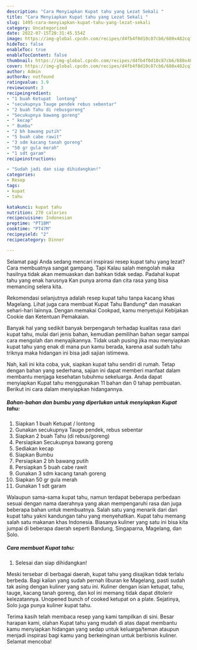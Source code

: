 ```yaml
---
description: "Cara Menyiapkan Kupat tahu yang Lezat Sekali "
title: "Cara Menyiapkan Kupat tahu yang Lezat Sekali "
slug: 1495-cara-menyiapkan-kupat-tahu-yang-lezat-sekali
category: Uncategorized
date: 2022-07-15T20:31:45.554Z
image: https://img-global.cpcdn.com/recipes/d4fb4f0d10c87cb6/680x482cq70/kupat-tahu-foto-resep-utama.jpg
hideToc: false
enableToc: true
enableTocContent: false
thumbnail: https://img-global.cpcdn.com/recipes/d4fb4f0d10c87cb6/680x482cq70/kupat-tahu-foto-resep-utama.jpg
cover: https://img-global.cpcdn.com/recipes/d4fb4f0d10c87cb6/680x482cq70/kupat-tahu-foto-resep-utama.jpg
author: Admin
authorAv: notfound
ratingvalue: 3.9
reviewcount: 3
recipeingredient:
- "1 buah Ketupat  lontong"
- "secukupnya Tauge pendek rebus sebentar"
- "2 buah Tahu di rebusgoreng"
- "Secukupnya bawang goreng"
- " kecap"
- " Bumbu"
- "2 bh bawang putih"
- "5 buah cabe rawit"
- "3 sdm kacang tanah goreng"
- "50 gr gula merah"
- "1 sdt garam"
recipeinstructions:

- "Sudah jadi dan siap dihidangkan!"
categories:
- Resep
tags:
- kupat
- tahu

katakunci: kupat tahu 
nutrition: 270 calories
recipecuisine: Indonesian
preptime: "PT18M"
cooktime: "PT47M"
recipeyield: "2"
recipecategory: Dinner

---
```



Selamat pagi Anda sedang mencari inspirasi resep kupat tahu yang lezat? Cara membuatnya sangat gampang. Tapi Kalau salah mengolah maka hasilnya tidak akan memuaskan dan bahkan tidak sedap. Padahal kupat tahu yang enak harusnya Kan punya aroma dan cita rasa yang bisa memancing selera kita.


Rekomendasi selanjutnya adalah resep kupat tahu tanpa kacang khas Magelang. Lihat juga cara membuat Kupat Tahu Bandung* dan masakan sehari-hari lainnya. Dengan memakai Cookpad, kamu menyetujui Kebijakan Cookie dan Ketentuan Pemakaian.

Banyak hal yang sedikit banyak berpengaruh terhadap kualitas rasa dari kupat tahu, mulai dari jenis bahan, kemudian pemilihan bahan segar sampai cara mengolah dan menyajikannya. Tidak usah pusing jika mau menyiapkan kupat tahu yang enak di mana pun kamu berada, karena asal sudah tahu triknya maka hidangan ini bisa jadi sajian istimewa.


Nah, kali ini kita coba, yuk, siapkan kupat tahu sendiri di rumah. Tetap dengan bahan yang sederhana, sajian ini dapat memberi manfaat dalam membantu menjaga kesehatan tubuhmu sekeluarga. Anda dapat menyiapkan Kupat tahu menggunakan 11 bahan dan 0 tahap pembuatan. Berikut ini cara dalam menyiapkan hidangannya.

<!--inarticleads1-->

##### Bahan-bahan dan bumbu yang diperlukan untuk menyiapkan Kupat tahu:

1. Siapkan 1 buah Ketupat / lontong
1. Gunakan secukupnya Tauge pendek, rebus sebentar
1. Siapkan 2 buah Tahu (di rebus/goreng)
1. Persiapkan Secukupnya bawang goreng
1. Sediakan  kecap
1. Siapkan  Bumbu
1. Persiapkan 2 bh bawang putih
1. Persiapkan 5 buah cabe rawit
1. Gunakan 3 sdm kacang tanah goreng
1. Siapkan 50 gr gula merah
1. Gunakan 1 sdt garam


Walaupun sama-sama kupat tahu, namun terdapat beberapa perbedaan sesuai dengan nama daerahnya yang akan mempengaruhi rasa dan juga beberapa bahan untuk membuatnya. Salah satu yang menarik dari dari kupat tahu yakni kandungan tahu yang menyehatkan. Kupat tahu memang salah satu makanan khas Indonesia. Biasanya kuliner yang satu ini bisa kita jumpai di beberapa daerah seperti Bandung, Singaparna, Magelang, dan Solo. 

<!--inarticleads2-->

##### Cara membuat Kupat tahu:


1. Selesai dan siap dihidangkan!

Meski tersebar di berbagai daerah, kupat tahu yang disajikan tidak terlalu berbeda. Bagi kalian yang sudah pernah liburan ke Magelang, pasti sudah tak asing dengan kuliner yang satu ini. Kuliner dengan isian ketupat, tahu, tauge, kacang tanah goreng, dan kol ini memang tidak dapat ditolerir kelezatannya. Unopened bunch of cooked ketupat on a plate. Sejatinya, Solo juga punya kuliner kupat tahu. 

Terima kasih telah membaca resep yang kami tampilkan di sini. Besar harapan kami, olahan Kupat tahu yang mudah di atas dapat membantu kamu menyiapkan hidangan yang sedap untuk keluarga/teman ataupun menjadi inspirasi bagi kamu yang berkeinginan untuk berbisnis kuliner. Selamat mencoba!
